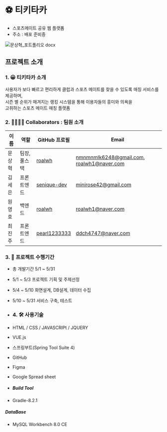 # ⚽ 티키타카
* 스포츠메이트 공유 웹 플랫폼
* 주소 : 배포 준비중

  
![문상혁_포트폴리오 docx](https://github.com/m960626/semiProject/assets/127086721/c4e93f8f-2716-484b-98f5-3befd210dd9f)
<br/>

## 프로젝트 소개
### 1. 😀 티키타카 소개
사용자가 보다 빠르고 편리하게 클럽과 스포츠 메이트를 찾을 수 있도록
매칭 서비스를 제공하며,<br>
시즌 별 순위가 매겨지는 랭킹 시스템을 통해 이용자들의 흥미와 의욕을 <br>
고취하는 스포츠 메이트 매칭 플랫폼 <br>

### 2. 👨‍👩‍👦‍👦 Collaborators : 팀원 소개
| 이름       | 역할           | GitHub 프로필                               |Email                               |
|------------|----------------|---------------------------------------------|---------------------------------------------|
| 문상혁     | 팀장, 풀스택 | [roalwh](https://github.com/roalwh) | nmnmnmlk6248@gmail.com, roalwh1@naver.com |
| 김세은     | 프론트엔드      | [senique-dev](https://github.com/senique-dev) | minirose42@gmail.com |
| 원영호     | 백엔드          | [roalwh](https://github.com/roalwh) | roalwh1@naver.com |
| 최진주     | 프론트엔드      | [pearl1233333](https://github.com/pearl1233333) | ddch4747@naver.com |

### 3. 📑 프로젝트 수행기간
- 총 개발기간 5/1 ~ 5/31
- 5/1 ~ 5/3 프로젝트 기획 및 주제선정
- 5/4 ~ 5/10 화면설계, DB설계, 데이터 수집
- 5/10 ~ 5/31 서비스 구축, 테스트

- ### 4. 🛠 사용기술
- HTML / CSS / JAVASCRIPt / JQUERY
- VUE.js
- 스프링부트(Spring Tool Suite 4)
- GitHub
- Figma
- Google Spread sheet

- ##### Build Tool
- Gradle-8.2.1 

##### DataBase
- MySQL Workbench 8.0 CE
